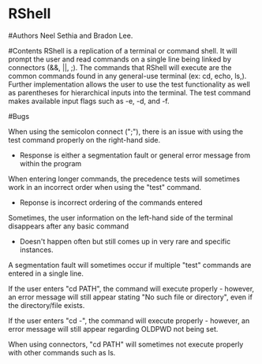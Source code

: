 # RShell
#Authors 
Neel Sethia and Bradon Lee.

#Contents
RShell is a replication of a terminal or command shell. 
It will prompt the user and read commands on a single line
being linked by connectors (&&, ||, ;). The commands that
RShell will execute are the common commands found 
in any general-use terminal (ex: cd, echo, ls,). 
Further implementation allows the user to use the test
functionality as well as parentheses for hierarchical 
inputs into the terminal. The test command makes available input
flags such as -e, -d, and -f. 

#Bugs

When using the semicolon connect (";"), there is an issue with using the test command properly on the right-hand side. 
  - Response is either a segmentation fault or general error message from within the program
  
When entering longer commands, the precedence tests will sometimes work in an incorrect order when using the "test" command.
  - Reponse is incorrect ordering of the commands entered
  
Sometimes, the user information on the left-hand side of the terminal disappears after any basic command
  - Doesn't happen often but still comes up in very rare and specific instances.
  
A segmentation fault will sometimes occur if multiple "test" commands are entered in a single line. 

If the user enters "cd PATH", the command will execute properly - however, an error message will still appear stating "No such file or directory", even if the directory/file exists. 

If the user enters "cd -", the command will execute properly - however, an error message will still appear regarding OLDPWD not being set.

When using connectors, "cd PATH" will sometimes not execute properly with other commands such as ls. 
